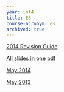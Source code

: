 ```yaml
---
year: inf4
title: ES
course-acronym: es
archived: true
---
```


[2014 Revision Guide](https://drive.google.com/file/d/0B2AAOQQZ_8BxS1lUS2Z0Q3AwN3M/edit?usp=sharing)

[All slides in one pdf](https://drive.google.com/file/d/0B2AAOQQZ_8Bxc3RHbkhmbk9rNWs/edit?usp=sharing)

[May 2014](https://docs.google.com/document/d/1-d8LxKGVduozGdBpZJGzDt8Wp3yk20SNXWV3M4jBLsM/edit?usp=sharing)

[May 2013](https://docs.google.com/document/d/14tcYwIQ17QjV_Wv2hf7GRWjvviIJZ0wyCMRIKAwDrzk/edit?usp=sharing)
